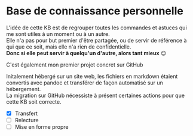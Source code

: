 # Base de connaissance personnelle  

L'idée de cette KB est de regrouper toutes les commandes et astuces qui me sont utiles à un moment ou à un autre.  
Elle n'a pas pour but premier d'être partagée, ou de servir de référence à qui que ce soit, mais elle n'a rien de confidentielle.  
__Donc si elle peut servir à quelqu'un d'autre, alors **tant mieux**__ :wink:  

C'est également mon premier projet concret sur GitHub  

Initalement hébergé sur un site web, les fichiers en markdown étaient convertis avec pandoc et transférer de façon automatisé sur un hébergement.  
La migration sur GitHub nécessiste à présent certaines actions pour que cette KB soit correcte.

- [x] Transfert  
- [ ] Relecture  
- [ ] Mise en forme propre  
